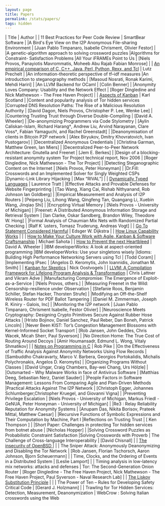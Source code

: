 ```yaml
---
layout: page
title: Papers
permalink: /stats/papers/
tags: hidden
---
```

| Title        | Author           |
| 11 Best Practices for Peer Code Review | SmartBear Software |
|A Bird's Eye View on the I2P Anonymous File-sharing Environment | \[Juan Pablo Timpanaro, Isabelle Chrisment, Olivier Festor\] |
|A genetic-algorithm approach to solving crossword puzzles
|Algorithms for Constraint- Satisfaction Problems
|All Your iFRAMEs Point to Us | \[Niels Provos, Panayiotis Mavrommatis, Moheeb Abu Rajab Fabian Monrose\] |
| [An empirical comparison of C, C++, Java, Perl, Python, Rexx, and Tcl](http://page.mi.fu-berlin.de/prechelt/Biblio/jccpprt_computer2000.pdf) | Lutz Prechelt |
|An information-theoretic perspective of tf–idf measures
|An introduction to steganography methods | \[Masoud Nosrati, Ronak Karimi, Mehdi Hariri\] |
|An LLVM Backend for OCaml | \[Colin Benner\] |
|Anonymity Loves Company: Usability and the Network Effect | \[Roger Dingledine and Nick Mathewson - The Free Haven Project\] |
| [Aspects of Kanban](http://www.methodsandtools.com/archive/archive.php?id=104) | Karl Scotland |
|Content and popularity analysis of Tor hidden services
|Corrupted DNS Resolution Paths: The Rise of a Malicious Resolution Authority | \[David Dagon, Niels Provos, Christopher P. Lee, Wenke Lee\] |
|Countering Trusting Trust through Diverse Double-Compiling | \[David A. Wheeler\] |
|De-anonymizing Programmers via Code Stylometry | \[Aylin Caliskan-Islam, Richard Harang†, Andrew Liu, Arvind Narayanan, Clare Voss†, Fabian Yamaguchi, and Rachel Greenstadt\] |
|Deanonymisation of clients in Bitcoin P2P network | \[Alex Biryukov, Dmitry Khovratovich, Ivan Pustogarov\] |
|Decentralized Anonymous Credentials | \[Christina Garman, Matthew Green, Ian Miers\] |
|Decentralized Peer-to-Peer Network Architecture: Gnutella and Freenet | \[Jem E. Berkes\] |
|Design of a blocking-resistant anonymity system Tor Project technical report, Nov 2006 | \[Roger Dingledine, Nick Mathewson - The Tor Project\] |
|Detecting Steganographic Content on the Internet | \[Niels Provos, Peter Honeyman\] |
|Dr.Fill: Crosswords and an Implemented Solver for Singly Weighted CSPs
|Dynamic-Link Library Hijacking | \[Max “RIVAL”\] |
| [Dynamically Typed Languages](http://tratt.net/laurie/research/pubs/html/tratt__dynamically_typed_languages/) | Laurence Tratt |
|Effective Attacks and Provable Defenses for Website Fingerprinting | \[Tao Wang, Xiang Cai, Rishab Nithyanand, Rob Johnson Ian Goldberg\] |
|Empirical Measurement and Analysis of I2P Routers | \[Peipeng Liu, Lihong Wang, Qingfeng Tan, Quangang Li, Xuebin Wang, Jinqiao Shi\] |
|Encrypting Virtual Memory | \[Niels Provos - University of Michigan\] |
|Freenet: A Distributed Anonymous Information Storage and Retrieval System | \[Ian Clarke, Oskar Sandberg, Brandon Wiley, Theodore W. Hong\] |
|Formal Analysis of Chaumian Mix Nets with Randomized Partial Checking | \[Ralf K ̈ usters, Tomasz Truderung, Andreas Vogt\] |
| [Go To Statement Considered Harmful](http://www.u.arizona.edu/~rubinson/copyright_violations/Go_To_Considered_Harmful.html) | Edsger W. Dijkstra |
| [How Linux Capability Works](http://www.cis.syr.edu/~wedu/seed/Labs/Documentation/Linux/How_Linux_Capability_Works.pdf) | |
| [How to Make Your Culture Work with Agile, Kanban & Software Craftsmanship](http://www.methodsandtools.com/archive/agileculture.php) | Michael Sahota |
| [How to Prevent the next Heartbleed](http://www.dwheeler.com/essays/heartbleed.html) | David A. Wheeler | 
|IBM developerWorks: A look at aspect-oriented programming
|IBM developerWorks: Use your singletons wisely
|Idioms: Building High Performance Networking Servers using Tcl | \[Todd Coram\] |
|Implementing IPsec | \[Angelos D. Keromytis, John Ioannidis, Jonathan M. Smith\] |
| [Kanban for Skeptics](http://www.methodsandtools.com/archive/kanbanskeptics.php) | Nick Oostvogels |
| [LLVM: A Compilation Framework for Lifelong Program Analysis & Transformation](http://llvm.org/pubs/2004-01-30-CGO-LLVM.html) |  Chris Lattner and Vikram Adve  |
|Manufacturing Compromise: The Emergence of Exploit-as-a-Service | \[Niels Provos, others.\] |
|Measuring Freenet in the Wild: Censorship-resilience under Observation | \[Stefanie Roos, Benjamin Schiller, Stefan Hacker, Thorsten Strufe\] |
|Modifying an Off-the-Shelf Wireless Router for PDF Ballot Tampering | \[Daniel M. Zimmerman, Joseph R. Kiniry - Galois, Inc\] |
|Monitoring the I2P network | \[Juan Pablo Timpanaro, Chrisment Isabelle, Festor Olivier\] |
|Neuroscience Meets Cryptography: Designing Crypto Primitives Secure Against Rubber Hose Attacks | \[Hristo Bojinov, Daniel Sanchez, Paul Reber, Dan Boneh, Patrick Lincoln\] |
|Never Been KIST: Tor’s Congestion Management Blossoms with Kernel-Informed Socket Transport | \[Rob Jansen,  John Geddes, Chris Wacek, Micah Sherr, Paul Syverson\] |
|No Direction Home: The True Cost of Routing Around Decoys | \[Amir Houmansadr, Edmund L. Wong, Vitaly Shmatikov\] |
| [Notes on Programming in C](http://www.lysator.liu.se/c/pikestyle.html) | Rob Pike |
|On the Effectiveness of Traffic Analysis Against Anonymity Networks Using Flow Records | \[Sambuddho Chakravarty,  Marco V. Barbera, Georgios Portokalidis, Michalis Polychronakis, Angelos D. Keromytis\] |
|Organizing Programs Without Classes | \[David Ungar, Craig Chambers, Bay-wei Chang, Urs Hölzle\] |
|Outsmarted – Why Malware Works in face of Antivirus Software | \[Matthias Deeg, Sebastian Nerz, Daniel Sauder\] |
|People Factors in Software Management: Lessons From Comparing Agile and Plan-Driven Methods
|Practical Attacks Against The I2P Network | \[Christoph Egger, Johannes Schlumberger,Christopher Kruegel, and Giovanni Vigna\] |
|Preventing Privilege Escalation | \[Niels Provos - University of Michigan, Markus Friedl - GeNUA, Peter Honeyman - University of Michigan\] |
|Re3 : Relay Reliability Reputation for Anonymity Systems | \[Anupam Das, Nikita Borisov, Prateek Mittal, Matthew Caesar\] |
|Recursive Functions of Symbolic Expressions and Their Computation by Machine, Part I
|Reflections on Trusting Trust | \[ Ken Thompson \] |
|Short Paper: Challenges in protecting Tor hidden services from botnet abuse | \[Nicholas Hopper\] |
|Solving Crossword Puzzles as Probabilistic Constraint Satisfaction
|Solving Crosswords with Proverb
| The Challenge of Cross-language Interoperability | \[David Chisnall\] |
| [The insecurity of OpenBSD ](https://allthatiswrong.wordpress.com/2010/01/20/the-insecurity-of-openbsd/) | |
| The Sniper Attack: Anonymously Deanonymizing and Disabling the Tor Network | \[Rob Jansen, Florian Tschorsch, Aaron Johnson, Bjorn Scheuermann\] |
| Time, Clocks, and the Ordering of Events in a Distributed System | \[Leslie Lamport\] |
| Timing analysis in low-latency mix networks: attacks and defenses
| Tor: The Second-Generation Onion Router | \[Roger Dingledine - The Free Haven Project, Nick Mathewson - The Free Haven Project, Paul Syverson - Naval Research Lab\] |
| [The Liskov Substitution Principle](http://www.objectmentor.com/resources/articles/lsp.pdf) | |
| The Power of Ten – Rules for Developing Safety Critical Code | \[Gerard J. Holzmann\] |
| Trawling for Tor Hidden Services: Detection, Measurement, Deanonymization
| WebCrow : Solving Italian crosswords using the Web
